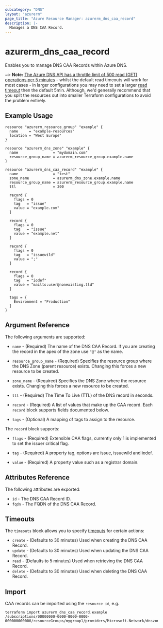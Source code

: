 ```yaml
---
subcategory: "DNS"
layout: "azurerm"
page_title: "Azure Resource Manager: azurerm_dns_caa_record"
description: |-
  Manages a DNS CAA Record.
---
```


# azurerm_dns_caa_record

Enables you to manage DNS CAA Records within Azure DNS.

~> **Note:** [The Azure DNS API has a throttle limit of 500 read (GET) operations per 5 minutes](https://docs.microsoft.com/azure/azure-resource-manager/management/request-limits-and-throttling#network-throttling) - whilst the default read timeouts will work for most cases - in larger configurations you may need to set a larger [read timeout](https://www.terraform.io/language/resources/syntax#operation-timeouts) then the default 5min. Although, we'd generally recommend that you split the resources out into smaller Terraform configurations to avoid the problem entirely.

## Example Usage

```hcl
resource "azurerm_resource_group" "example" {
  name     = "example-resources"
  location = "West Europe"
}

resource "azurerm_dns_zone" "example" {
  name                = "mydomain.com"
  resource_group_name = azurerm_resource_group.example.name
}

resource "azurerm_dns_caa_record" "example" {
  name                = "test"
  zone_name           = azurerm_dns_zone.example.name
  resource_group_name = azurerm_resource_group.example.name
  ttl                 = 300

  record {
    flags = 0
    tag   = "issue"
    value = "example.com"
  }

  record {
    flags = 0
    tag   = "issue"
    value = "example.net"
  }

  record {
    flags = 0
    tag   = "issuewild"
    value = ";"
  }

  record {
    flags = 0
    tag   = "iodef"
    value = "mailto:user@nonexisting.tld"
  }

  tags = {
    Environment = "Production"
  }
}
```
## Argument Reference

The following arguments are supported:

* `name` - (Required) The name of the DNS CAA Record. If you are creating the record in the apex of the zone use `"@"` as the name.

* `resource_group_name` - (Required) Specifies the resource group where the DNS Zone (parent resource) exists. Changing this forces a new resource to be created.

* `zone_name` - (Required) Specifies the DNS Zone where the resource exists. Changing this forces a new resource to be created.

* `ttl` - (Required) The Time To Live (TTL) of the DNS record in seconds.

* `record` - (Required) A list of values that make up the CAA record. Each `record` block supports fields documented below.

* `tags` - (Optional) A mapping of tags to assign to the resource.

The `record` block supports:

* `flags` - (Required) Extensible CAA flags, currently only 1 is implemented to set the issuer critical flag.

* `tag` - (Required) A property tag, options are issue, issuewild and iodef.

* `value` - (Required) A property value such as a registrar domain.

## Attributes Reference

The following attributes are exported:

* `id` - The DNS CAA Record ID.
* `fqdn` - The FQDN of the DNS CAA Record.

## Timeouts



The `timeouts` block allows you to specify [timeouts](https://www.terraform.io/language/resources/syntax#operation-timeouts) for certain actions:

* `create` - (Defaults to 30 minutes) Used when creating the DNS CAA Record.
* `update` - (Defaults to 30 minutes) Used when updating the DNS CAA Record.
* `read` - (Defaults to 5 minutes) Used when retrieving the DNS CAA Record.
* `delete` - (Defaults to 30 minutes) Used when deleting the DNS CAA Record.

## Import

CAA records can be imported using the `resource id`, e.g.

```shell
terraform import azurerm_dns_caa_record.example /subscriptions/00000000-0000-0000-0000-000000000000/resourceGroups/mygroup1/providers/Microsoft.Network/dnszones/zone1/CAA/myrecord1
```
